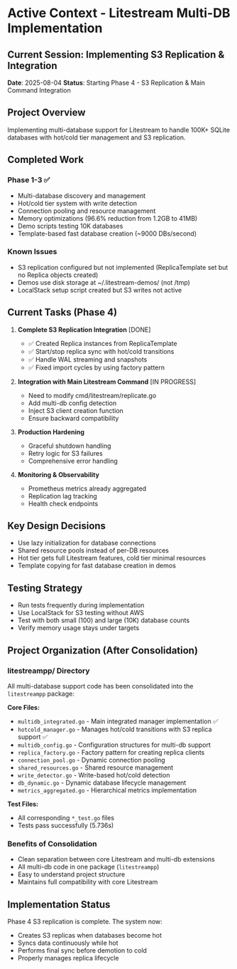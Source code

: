 # Active Context - Litestream Multi-DB Implementation

## Current Session: Implementing S3 Replication & Integration
**Date**: 2025-08-04
**Status**: Starting Phase 4 - S3 Replication & Main Command Integration

## Project Overview
Implementing multi-database support for Litestream to handle 100K+ SQLite databases with hot/cold tier management and S3 replication.

## Completed Work
### Phase 1-3 ✅
- Multi-database discovery and management
- Hot/cold tier system with write detection  
- Connection pooling and resource management
- Memory optimizations (96.6% reduction from 1.2GB to 41MB)
- Demo scripts testing 10K databases
- Template-based fast database creation (~9000 DBs/second)

### Known Issues
- S3 replication configured but not implemented (ReplicaTemplate set but no Replica objects created)
- Demos use disk storage at ~/.litestream-demos/ (not /tmp)
- LocalStack setup script created but S3 writes not active

## Current Tasks (Phase 4)
1. **Complete S3 Replication Integration** [DONE]
   - ✅ Created Replica instances from ReplicaTemplate
   - ✅ Start/stop replica sync with hot/cold transitions
   - ✅ Handle WAL streaming and snapshots
   - ✅ Fixed import cycles by using factory pattern

2. **Integration with Main Litestream Command** [IN PROGRESS]
   - Need to modify cmd/litestream/replicate.go
   - Add multi-db config detection
   - Inject S3 client creation function
   - Ensure backward compatibility

3. **Production Hardening**
   - Graceful shutdown handling
   - Retry logic for S3 failures
   - Comprehensive error handling

4. **Monitoring & Observability**
   - Prometheus metrics already aggregated
   - Replication lag tracking
   - Health check endpoints

## Key Design Decisions
- Use lazy initialization for database connections
- Shared resource pools instead of per-DB resources
- Hot tier gets full Litestream features, cold tier minimal resources
- Template copying for fast database creation in demos

## Testing Strategy
- Run tests frequently during implementation
- Use LocalStack for S3 testing without AWS
- Test with both small (100) and large (10K) database counts
- Verify memory usage stays under targets

## Project Organization (After Consolidation)

### litestreampp/ Directory
All multi-database support code has been consolidated into the `litestreampp` package:

**Core Files:**
- `multidb_integrated.go` - Main integrated manager implementation ✅
- `hotcold_manager.go` - Manages hot/cold transitions with S3 replica support ✅
- `multidb_config.go` - Configuration structures for multi-db support
- `replica_factory.go` - Factory pattern for creating replica clients
- `connection_pool.go` - Dynamic connection pooling
- `shared_resources.go` - Shared resource management
- `write_detector.go` - Write-based hot/cold detection
- `db_dynamic.go` - Dynamic database lifecycle management
- `metrics_aggregated.go` - Hierarchical metrics implementation

**Test Files:**
- All corresponding `*_test.go` files
- Tests pass successfully (5.736s)

### Benefits of Consolidation
- Clean separation between core Litestream and multi-db extensions
- All multi-db code in one package (`litestreampp`)
- Easy to understand project structure
- Maintains full compatibility with core Litestream

## Implementation Status
Phase 4 S3 replication is complete. The system now:
- Creates S3 replicas when databases become hot
- Syncs data continuously while hot
- Performs final sync before demotion to cold
- Properly manages replica lifecycle